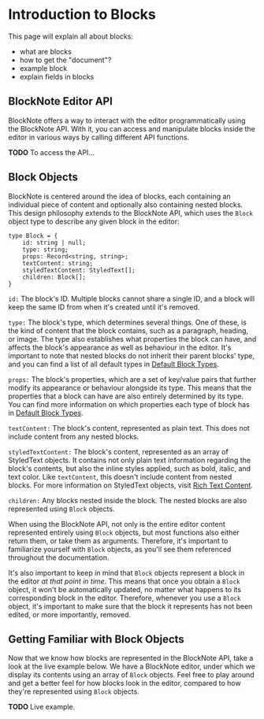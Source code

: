 # Introduction to Blocks

This page will explain all about blocks:

- what are blocks
- how to get the "document"?
- example block
- explain fields in blocks

## BlockNote Editor API

BlockNote offers a way to interact with the editor programmatically using the BlockNote API. With it, you can access and manipulate blocks inside the editor in various ways by calling different API functions.

**TODO** To access the API...

## Block Objects

BlockNote is centered around the idea of blocks, each containing an individual piece of content and optionally also containing nested blocks. This design philosophy extends to the BlockNote API, which uses the `Block` object type to describe any given block in the editor:

```
type Block = {
    id: string | null;
    type: string;
    props: Record<string, string>;
    textContent: string;
    styledTextContent: StyledText[];
    children: Block[];
}
```

`id:` The block's ID. Multiple blocks cannot share a single ID, and a block will keep the same ID from when it's created until it's removed.

`type:` The block's type, which determines several things. One of these, is the kind of content that the block contains, such as a paragraph, heading, or image. The type also establishes what properties the block can have, and affects the block's appearance as well as behaviour in the editor. It's important to note that nested blocks do not inherit their parent blocks' type, and you can find a list of all default types in [Default Block Types](block-types#default-block-types).

`props:` The block's properties, which are a set of key/value pairs that further modify its appearance or behaviour alongside its type. This means that the properties that a block can have are also entirely determined by its type. You can find more information on which properties each type of block has in [Default Block Types](block-types#default-block-types).

`textContent:` The block's content, represented as plain text. This does not include content from any nested blocks.

`styledTextContent:` The block's content, represented as an array of StyledText objects. It contains not only plain text information regarding the block's contents, but also the inline styles applied, such as bold, italic, and text color. Like `textContent`, this doesn't include content from nested blocks. For more information on StyledText objects, visit [Rich Text Content](rich-text.md).

`children:` Any blocks nested inside the block. The nested blocks are also represented using `Block` objects.

When using the BlockNote API, not only is the entire editor content represented entirely using `Block` objects, but most functions also either return them, or take them as arguments. Therefore, it's important to familiarize yourself with `Block` objects, as you'll see them referenced throughout the documentation.

It's also important to keep in mind that `Block` objects represent a block in the editor *at that point in time*. This means that once you obtain a `Block` object, it won't be automatically updated, no matter what happens to its corresponding block in the editor. Therefore, whenever you use a `Block` object, it's important to make sure that the block it represents has not been edited, or more importantly, removed.

## Getting Familiar with Block Objects

Now that we know how blocks are represented in the BlockNote API, take a look at the live example below. We have a BlockNote editor, under which we display its contents using an array of `Block` objects. Feel free to play around and get a better feel for how blocks look in the editor, compared to how they're represented using `Block` objects.

**TODO** Live example.